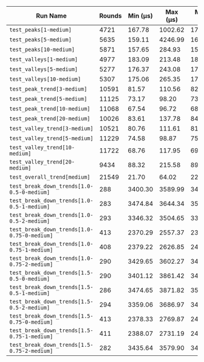 | Run Name | Rounds | Min (µs) | Max (µs) | Mean (µs) | Median (µs) | Stddev (µs) | Ops/sec |
|----|----|----|----|----|----|----|----|
| `test_peaks[1-medium]` | 4721 | 167.78 | 1002.62 | 176.34 | 168.71 | 23.06 | 5.67e+03 |
| `test_peaks[5-medium]` | 5635 | 159.11 | 4246.99 | 166.19 | 160.39 | 96.82 | 6.02e+03 |
| `test_peaks[10-medium]` | 5871 | 157.65 | 284.93 | 159.20 | 158.08 | 4.52 | 6.28e+03 |
| `test_valleys[1-medium]` | 4977 | 183.09 | 213.48 | 183.68 | 183.37 | 1.51 | 5.44e+03 |
| `test_valleys[5-medium]` | 5277 | 176.37 | 243.08 | 176.90 | 176.65 | 1.62 | 5.65e+03 |
| `test_valleys[10-medium]` | 5307 | 175.06 | 265.35 | 175.67 | 175.32 | 1.95 | 5.69e+03 |
| `test_peak_trend[3-medium]` | 10591 | 81.57 | 110.56 | 82.10 | 82.00 | 0.72 | 1.22e+04 |
| `test_peak_trend[5-medium]` | 11125 | 73.17 | 98.20 | 73.68 | 73.57 | 0.76 | 1.36e+04 |
| `test_peak_trend[10-medium]` | 11068 | 67.54 | 96.72 | 68.01 | 67.85 | 0.90 | 1.47e+04 |
| `test_peak_trend[20-medium]` | 10026 | 83.61 | 137.78 | 84.26 | 84.09 | 1.31 | 1.19e+04 |
| `test_valley_trend[3-medium]` | 10521 | 80.76 | 111.61 | 81.23 | 81.09 | 0.87 | 1.23e+04 |
| `test_valley_trend[5-medium]` | 11229 | 74.58 | 98.87 | 75.07 | 74.96 | 0.71 | 1.33e+04 |
| `test_valley_trend[10-medium]` | 11722 | 68.76 | 117.95 | 69.32 | 69.17 | 0.98 | 1.44e+04 |
| `test_valley_trend[20-medium]` | 9434 | 88.32 | 215.58 | 89.16 | 89.20 | 1.55 | 1.12e+04 |
| `test_overall_trend[medium]` | 21549 | 21.70 | 64.02 | 22.00 | 21.94 | 0.68 | 4.54e+04 |
| `test_break_down_trends[1.0-0.5-0-medium]` | 288 | 3400.30 | 3589.99 | 3416.04 | 3411.63 | 21.48 | 2.93e+02 |
| `test_break_down_trends[1.0-0.5-1-medium]` | 283 | 3474.84 | 3644.34 | 3503.35 | 3505.76 | 18.47 | 2.85e+02 |
| `test_break_down_trends[1.0-0.5-2-medium]` | 293 | 3346.32 | 3504.65 | 3366.73 | 3361.89 | 18.66 | 2.97e+02 |
| `test_break_down_trends[1.0-0.75-0-medium]` | 413 | 2370.29 | 2557.37 | 2392.66 | 2379.13 | 32.67 | 4.18e+02 |
| `test_break_down_trends[1.0-0.75-1-medium]` | 408 | 2379.22 | 2626.85 | 2411.90 | 2394.79 | 36.37 | 4.15e+02 |
| `test_break_down_trends[1.0-0.75-2-medium]` | 290 | 3429.65 | 3602.27 | 3465.19 | 3444.36 | 35.51 | 2.89e+02 |
| `test_break_down_trends[1.5-0.5-0-medium]` | 290 | 3401.12 | 3861.42 | 3438.32 | 3415.03 | 48.42 | 2.91e+02 |
| `test_break_down_trends[1.5-0.5-1-medium]` | 286 | 3474.65 | 3871.82 | 3514.15 | 3492.16 | 41.48 | 2.85e+02 |
| `test_break_down_trends[1.5-0.5-2-medium]` | 294 | 3359.06 | 3686.97 | 3404.93 | 3382.56 | 42.42 | 2.94e+02 |
| `test_break_down_trends[1.5-0.75-0-medium]` | 413 | 2378.33 | 2769.87 | 2411.00 | 2390.76 | 46.24 | 4.15e+02 |
| `test_break_down_trends[1.5-0.75-1-medium]` | 411 | 2388.07 | 2731.19 | 2414.43 | 2399.09 | 33.17 | 4.14e+02 |
| `test_break_down_trends[1.5-0.75-2-medium]` | 282 | 3435.64 | 3579.90 | 3466.66 | 3446.87 | 32.69 | 2.88e+02 |
